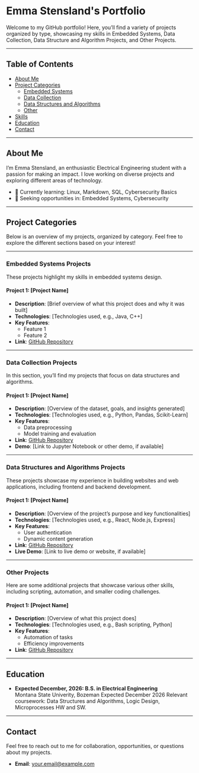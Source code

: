 # Emma Stensland's Portfolio

Welcome to my GitHub portfolio! Here, you’ll find a variety of projects organized by type, showcasing my skills in Embedded Systems, Data Collection, Data Structure and Algorithm Projects, and Other Projects.

---

## Table of Contents

- [About Me](#about-me)
- [Project Categories](#project-categories)
  - [Embedded Systems](#embedded-systems-projects)
  - [Data Collection](#data-collection-projects)
  - [Data Structures and Algorithms](#data-structures-and-algorithms-projects)
  - [Other](#other-projects)
- [Skills](#skills)
- [Education](#education)
- [Contact](#contact)

---

## About Me

I’m Emma Stensland, an enthusiastic Electrical Engineering student with a passion for making an impact. I love working on diverse projects and exploring different areas of technology.

- 🌱 Currently learning: Linux, Markdown, SQL, Cybersecurity Basics
- 💼 Seeking opportunities in: Embedded Systems, Cybersecurity

---

## Project Categories

Below is an overview of my projects, organized by category. Feel free to explore the different sections based on your interest!

---

### Embedded Systems Projects

These projects highlight my skills in embedded systems design.

#### Project 1: [Project Name]
- **Description**: [Brief overview of what this project does and why it was built]
- **Technologies**: [Technologies used, e.g., Java, C++]
- **Key Features**:
  - Feature 1
  - Feature 2
- **Link**: [GitHub Repository](https://github.com/yourusername/project-name)

---

### Data Collection Projects

In this section, you’ll find my projects that focus on data structures and algorithms.

#### Project 1: [Project Name]
- **Description**: [Overview of the dataset, goals, and insights generated]
- **Technologies**: [Technologies used, e.g., Python, Pandas, Scikit-Learn]
- **Key Features**:
  - Data preprocessing
  - Model training and evaluation
- **Link**: [GitHub Repository](https://github.com/yourusername/project-name)
- **Demo**: [Link to Jupyter Notebook or other demo, if available]

---

### Data Structures and Algorithms Projects

These projects showcase my experience in building websites and web applications, including frontend and backend development.

#### Project 1: [Project Name]
- **Description**: [Overview of the project’s purpose and key functionalities]
- **Technologies**: [Technologies used, e.g., React, Node.js, Express]
- **Key Features**:
  - User authentication
  - Dynamic content generation
- **Link**: [GitHub Repository](https://github.com/yourusername/project-name)
- **Live Demo**: [Link to live demo or website, if available]

---

### Other Projects

Here are some additional projects that showcase various other skills, including scripting, automation, and smaller coding challenges.

#### Project 1: [Project Name]
- **Description**: [Overview of what this project does]
- **Technologies**: [Technologies used, e.g., Bash scripting, Python]
- **Key Features**:
  - Automation of tasks
  - Efficiency improvements
- **Link**: [GitHub Repository](https://github.com/yourusername/project-name)

---

## Education

- **Expected December, 2026: B.S. in Electrical Engineering**  
  Montana State Univerity, Bozeman
  Expected December 2026 
  Relevant coursework: Data Structures and Algorithms, Logic Design, Microprocesses HW and SW.

---

## Contact

Feel free to reach out to me for collaboration, opportunities, or questions about my projects.

- **Email**: [your.email@example.com](mailto:emma@stensland.com)
